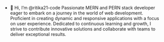 - 👋 Hi, I’m @ritika21-code
Passionate MERN and PERN stack developer eager to embark on a journey in the world of web development. Proficient in creating dynamic and responsive applications with a focus on user experience. Dedicated to continuous learning and growth, I strive to contribute innovative solutions and collaborate with teams to deliver exceptional results.
